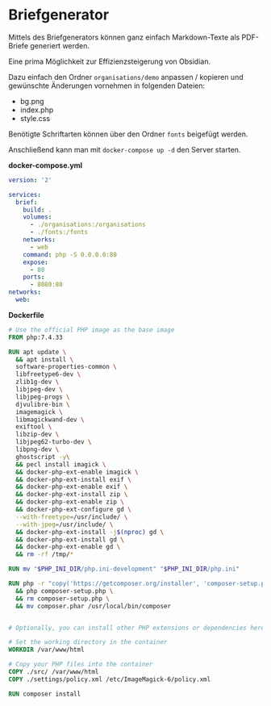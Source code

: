 Briefgenerator
===

Mittels des Briefgenerators können ganz einfach Markdown-Texte als PDF-Briefe generiert werden.

Eine prima Möglichkeit zur Effizienzsteigerung von Obsidian.

Dazu einfach den Ordner `organisations/demo` anpassen / kopieren und gewünschte Änderungen vornehmen in folgenden Dateien:

- bg.png
- index.php
- style.css

Benötigte Schriftarten können über den Ordner `fonts` beigefügt werden.

Anschließend kann man mit `docker-compose up -d` den Server starten.

**docker-compose.yml**

```yml
version: '2'

services:
  brief:
    build: .
    volumes:
      - ./organisations:/organisations
      - ./fonts:/fonts
    networks:
      - web
    command: php -S 0.0.0.0:80
    expose:
      - 80
    ports:
      - 8080:80
networks:
  web:
```

**Dockerfile**
```Dockerfile
# Use the official PHP image as the base image
FROM php:7.4.33

RUN apt update \
  && apt install \
  software-properties-common \
  libfreetype6-dev \
  zlib1g-dev \
  libjpeg-dev \
  libjpeg-progs \
  djvulibre-bin \
  imagemagick \
  libmagickwand-dev \
  exiftool \
  libzip-dev \
  libjpeg62-turbo-dev \
  libpng-dev \
  ghostscript -y\
  && pecl install imagick \
  && docker-php-ext-enable imagick \
  && docker-php-ext-install exif \
  && docker-php-ext-enable exif \
  && docker-php-ext-install zip \
  && docker-php-ext-enable zip \
  && docker-php-ext-configure gd \
  --with-freetype=/usr/include/ \
  --with-jpeg=/usr/include/ \
  && docker-php-ext-install -j$(nproc) gd \
  && docker-php-ext-install gd \
  && docker-php-ext-enable gd \
  && rm -rf /tmp/*

RUN mv "$PHP_INI_DIR/php.ini-development" "$PHP_INI_DIR/php.ini"

RUN php -r "copy('https://getcomposer.org/installer', 'composer-setup.php');" \
  && php composer-setup.php \
  && rm composer-setup.php \
  && mv composer.phar /usr/local/bin/composer


# Optionally, you can install other PHP extensions or dependencies here if needed

# Set the working directory in the container
WORKDIR /var/www/html

# Copy your PHP files into the container
COPY ./src/ /var/www/html
COPY ./settings/policy.xml /etc/ImageMagick-6/policy.xml

RUN composer install
```